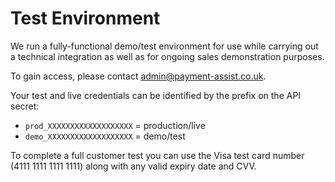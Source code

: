 # Test Environment

We run a fully-functional demo/test environment for use while carrying out a technical integration as well as for ongoing sales demonstration purposes.

To gain access, please contact [admin@payment-assist.co.uk](mailto:admin@payment-assist.co.uk?subject=Demo/Test%20Account).

Your test and live credentials can be identified by the prefix on the API secret:  
- `prod_XXXXXXXXXXXXXXXXXXX` = production/live  
- `demo_XXXXXXXXXXXXXXXXXXX` = demo/test

To complete a full customer test you can use the Visa test card number \(4111 1111 1111 1111\) along with any valid expiry date and CVV.

